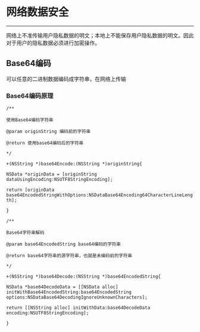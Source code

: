 # 网络数据安全

---

网络上不准传输用户隐私数据的明文；本地上不能保存用户隐私数据的明文。因此对于用户的隐私数据必须进行加密操作。

## Base64编码

可以任意的二进制数据编码成字符串，在网络上传输

### Base64编码原理

`/**`

`使用Base64编码字符串`

`@param originString 编码前的字符串`

`@return 使用base64编码后的字符串`

`*/`

`+(NSString *)base64Encode:(NSString *)originString{`

`NSData *originData = [originString dataUsingEncoding:NSUTF8StringEncoding];`

`return [originData base64EncodedStringWithOptions:NSDataBase64Encoding64CharacterLineLength];`

`}`

`/**`

`Base64字符串解码`

`@param base64EncodedString base64编码的字符串`

`@return base64字符串的源字符串，也就是未编码前的字符串`

`*/`

`+(NSString *)base64Decode:(NSString *)base64EncodedString{`

`NSData *base64DecodeData = [[NSData alloc] initWithBase64EncodedString:base64EncodedString options:NSDataBase64DecodingIgnoreUnknownCharacters];`

`return [[NSString alloc] initWithData:base64DecodeData encoding:NSUTF8StringEncoding];`

`}`

